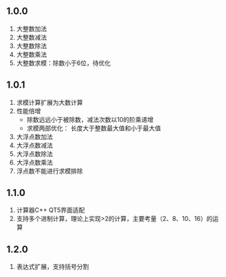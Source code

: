## 1.0.0
1. 大整数加法
2. 大整数减法
3. 大整数除法
4. 大整数乘法
5. 大整数求模：除数小于6位，待优化

## 1.0.1
1. 求模计算扩展为大数计算
2. 性能倍增
   * 除数远远小于被除数，减法次数以10的阶乘递增
   * 求模两部优化： 长度大于整数最大值和小于最大值
3. 大浮点数加法
4. 大浮点数减法
5. 大浮点数除法
6. 大浮点数乘法
7. 浮点数不能进行求模排除
## 1.1.0
1. 计算器C++ QT5界面适配
2. 支持多个进制计算，理论上实现>2的计算，主要考量（2、8、10、16）的运算

## 1.2.0
1. 表达式扩展，支持括号分割